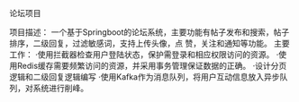 论坛项目

项目描述：
  一个基于Springboot的论坛系统，主要功能有帖子发布和搜索，帖子排序，二级回复，过滤敏感词，支持上传头像，点
赞，关注和通知等功能。
主要工作：
·使用拦截器检查用户登陆状态，保护需登录和相应权限访问的资源。
·使用Redis缓存需要频繁访问的资源，并采用事务管理保证数据的正确。
·设计分页逻辑和二级回复逻辑编写
·使用Kafka作为消息队列，将用户互动信息放入异步队列，对系统进行削峰。
